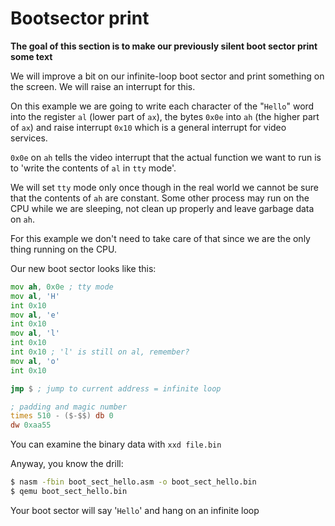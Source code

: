 # Bootsector print

__The goal of this section is to make our previously silent boot sector print some text__

We will improve a bit on our infinite-loop boot sector and print something on the screen. 
We will raise an interrupt for this.

On this example we are going to write each character of the "`Hello`" word into the register `al` (lower part of `ax`), the bytes `0x0e` into `ah` (the higher part of `ax`) and raise interrupt `0x10` which is a general interrupt for video services.

`0x0e` on `ah` tells the video interrupt that the actual function we want to run is to 'write the contents of `al` in `tty` mode'.

We will set `tty` mode only once though in the real world we cannot be sure that the contents of `ah` are constant. Some other process may run on the CPU while we are sleeping, not clean up properly and leave garbage data on `ah`.

For this example we don't need to take care of that since we are the only thing running on the CPU.

Our new boot sector looks like this:

```asm
mov ah, 0x0e ; tty mode
mov al, 'H'
int 0x10
mov al, 'e'
int 0x10
mov al, 'l'
int 0x10
int 0x10 ; 'l' is still on al, remember?
mov al, 'o'
int 0x10

jmp $ ; jump to current address = infinite loop

; padding and magic number
times 510 - ($-$$) db 0
dw 0xaa55
```

You can examine the binary data with `xxd file.bin`

Anyway, you know the drill:

```bash
$ nasm -fbin boot_sect_hello.asm -o boot_sect_hello.bin
$ qemu boot_sect_hello.bin
```

Your boot sector will say '`Hello`' and hang on an infinite loop
